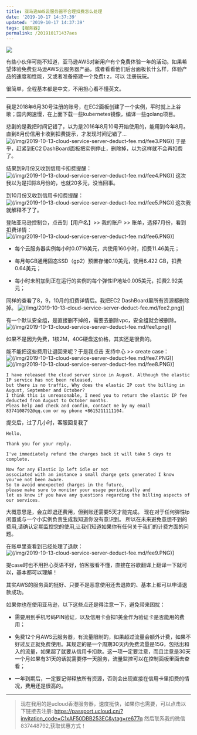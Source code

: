 ```yaml
---
title: 亚马逊AWS云服务器不合理扣费怎么处理
date: '2019-10-17 14:37:39'
updated: '2019-10-17 14:37:39'
tags: [服务器]
permalink: /201910171437aes
---
```

![](https://img.hacpai.com/bing/20180512.jpg?imageView2/1/w/960/h/540/interlace/1/q/100)


有些小伙伴可能不知道，亚马逊AWS对新用户有个免费体验一年的活动。如果希望体验免费亚马逊AWS云服务器产品，或者看看他们后台面板长什么样，体验产品的速度和性能，又或者准备搭建一个免费t z，可以
注册玩玩。

很简单，全程基本都是中文，不用担心看不懂英文。

----

我是2018年6月30号注册的账号，在EC2面板创建了一个实例，平时就上上谷歌；国内网速慢，在上面下载一些kubernetes镜像，编译一些golang项目。

悲剧的是我把时间记错了，以为是2016年8月10号开始使用的，能用到今年8月。直到8月份信用卡收到扣费提示，才发现时间记错了...
![(/img/2019-10-13-cloud-service-server-deduct-fee.md/fee3.PNG)\]](https://cdn.jsdelivr.net/gh/smallersoup/jsDelivr-cdn@main/blog/artical/csdnimg/20191013230918844.png)
于是乎，赶紧到EC2 DashBoard面板把实例停止，删除掉，以为这样就不会再扣费了。

结果到9月份又收到信用卡扣费提醒：
![(/img/2019-10-13-cloud-service-server-deduct-fee.md/fee4.PNG)\]](https://cdn.jsdelivr.net/gh/smallersoup/jsDelivr-cdn@main/blog/artical/csdnimg/20191013230939150.png)
这次我以为是扣除8月份的，也就20多元，没当回事。

到10月份又收到信用卡扣费提醒：
![(/img/2019-10-13-cloud-service-server-deduct-fee.md/fee5.PNG)\]](https://cdn.jsdelivr.net/gh/smallersoup/jsDelivr-cdn@main/blog/artical/csdnimg/20191013230948297.png)
这次我就解释不了了。

登陆亚马逊控制台，点击到【用户名】>> 我的账户 >> 账单，选择7月份，看到扣费详情：
![(/img/2019-10-13-cloud-service-server-deduct-fee.md/fee6.PNG)\]](https://cdn.jsdelivr.net/gh/smallersoup/jsDelivr-cdn@main/blog/artical/csdnimg/20191013230956871.png)

* 每个云服务器实例每小时0.0716美元，共使用160小时，扣费11.46美元；

* 每月每GB通用固态SSD（gp2）预置存储0.10美元，使用6.422 GB，扣费0.64美元；

* 每小时未附加到正在运行的实例的每个弹性IP地址0.005美元，扣费2.92美元；

同样的查看了8，9，10月的扣费详情后。我把EC2 DashBoard里所有资源都删除掉。
![(/img/2019-10-13-cloud-service-server-deduct-fee.md/fee2.png)\]](https://cdn.jsdelivr.net/gh/smallersoup/jsDelivr-cdn@main/blog/artical/csdnimg/20191013231003699.png)

有一个默认安全组，是直接删不掉的，需要去删除vpc，安全组就会被删除。![(/img/2019-10-13-cloud-service-server-deduct-fee.md/fee1.png)\]](https://cdn.jsdelivr.net/gh/smallersoup/jsDelivr-cdn@main/blog/artical/csdnimg/20191013231010720.png)

如果不是因为免费，1核2M，40G硬盘这价格，其实还是很贵的。

能不能把这些费用让退回来呢？于是我点击 支持中心 >> create case：
![(/img/2019-10-13-cloud-service-server-deduct-fee.md/fee7.PNG)\]](https://cdn.jsdelivr.net/gh/smallersoup/jsDelivr-cdn@main/blog/artical/csdnimg/20191013231020827.png)
![(/img/2019-10-13-cloud-service-server-deduct-fee.md/fee8.PNG)\]](https://cdn.jsdelivr.net/gh/smallersoup/jsDelivr-cdn@main/blog/artical/csdnimg/20191013231029587.png)

```shell
I have released the cloud server since in August. Although the elastic IP service has not been released, 
but there is no traffic, Why does the elastic IP cost the billing in August, September and October? 
I think this is unreasonable, I need you to return the elastic IP fee deducted from August to October months.
Pleas help and check and confim, contact me by my email 8374108792@qq.com or my phone +8615211111104.
```

提交后，过了几小时，客服回复我了
```shell
Hello,

Thank you for your reply.

I've immediately refund the charges back it will take 5 days to complete.

Now for any Elastic Ip left idle or not 
associated with an instance a small charge gets generated I know you've not been aware. 
So to avoid unexpected charges in the future, 
please make sure to monitor your usage periodically and 
let us know if you have any questions regarding the billing aspects of our services. 
```
大概意思是，会立即退还费用，但到账还需要5天才能完成。
现在对于任何弹性Ip闲置或与一个小实例负责生成我知道你没有意识到。
所以在未来避免意想不到的费用,请确认定期监控您的使用,让我们知道如果你有任何关于我们的计费方面的问题。


在账单里查看到已经处理了退款：![(/img/2019-10-13-cloud-service-server-deduct-fee.md/fee9.PNG)\]](https://cdn.jsdelivr.net/gh/smallersoup/jsDelivr-cdn@main/blog/artical/csdnimg/20191013231048201.png)

提case时也不用担心英语不好，怕客服看不懂，直接在谷歌翻译上翻译一下就可以，基本都可以理解！

其实AWS的服务真的挺好、只要不是恶意使用还去退款的、基本上都可以申请退款成功。

如果你也在使用亚马逊，以下这些点还是得注意一下，避免带来困扰：

* 需要用到手机号码PIN验证，以及信用卡会扣1美金作为验证卡是否能用的费用；

* 免费12个月AWS云服务器，有流量限制的，如果超过流量会额外计费，如果不好过反正就免费使用。其规定的是一个周期30天内免费流量是15G，包括出和入的流量，如果超了就要从信用卡扣款。这一项一定要注意，而且注意是30天一个月如果有31天的话就需要停一天服务，流量监控可以在控制面板里面去查看；

* 一年到期后，一定要记得释放所有资源，否则会出现直接在信用卡里扣费的情况，费用还是很高的。

---

> 现在我用的是ucloud香港服务器，速度挺快，如果你也需要，可以点击以下链接去注册:
https://passport.ucloud.cn/?invitation_code=C1xAF50DBB253EC&ytag=re677q
然后联系我的微信837448792,获取优惠方式！






